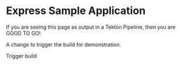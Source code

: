 # Express Sample Application

If you are seeing this page as output in a Tekton Pipeline, then you are GOOD TO GO!

A change to trigger the build for demonstration.

Trigger build
